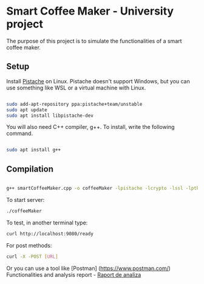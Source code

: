 # Smart Coffee Maker - University project

The purpose of this project is to simulate the functionalities of a smart coffee maker.

## Setup
Install [Pistache](http://pistache.io/) on Linux. Pistache doesn't support Windows, but you can use something like WSL or a virtual machine with Linux.

```bash

sudo add-apt-repository ppa:pistache+team/unstable
sudo apt update
sudo apt install libpistache-dev

```
You will also need C++ compiler, g++. To install, write the following command.

```bash

sudo apt install g++

```

## Compilation

```bash

g++ smartCoffeeMaker.cpp -o coffeeMaker -lpistache -lcrypto -lssl -lpthread

```
To start server:

```bash
./coffeeMaker
```
To test, in another terminal type:

```bash
curl http://localhost:9080/ready
```

For post methods:

```bash
curl -X -POST [URL]
```
Or you can use a tool like [Postman] (https://www.postman.com/)
Functionalities and analysis report - [Raport de analiza](https://github.com/AlinaMocanu/Smart-Coffee-Maker---IoT-Project/blob/main/Raport%20de%20analiza.docx)
